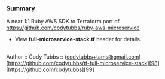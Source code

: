 ### Summary
A near 1:1 Ruby AWS SDK to Terraform port of https://github.com/codytubbs/ruby-aws-microservice

-  View **full-microservice-stack.tf** header for details.

##

Author :: Cody Tubbs :: (codytubbs+tams@gmail.com)  
[https://github.com/codytubbs/tf-full-microservice-stack][98]  
[https://github.com/codytubbs][99]

[98]: https://github.com/codytubbs/tf-full-microservice-stack
[99]: https://github.com/codytubbs